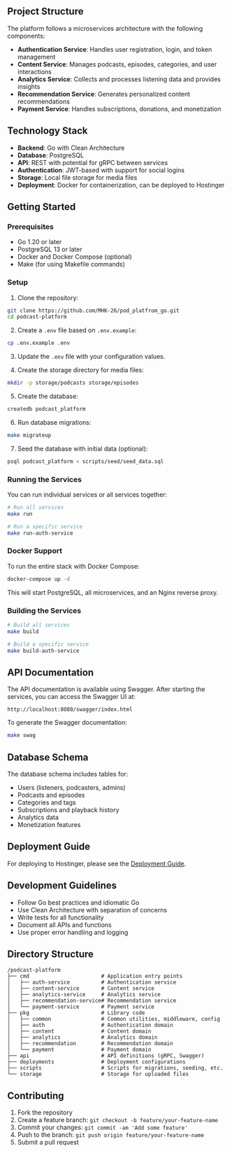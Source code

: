 

## Project Structure

The platform follows a microservices architecture with the following components:

- **Authentication Service**: Handles user registration, login, and token management
- **Content Service**: Manages podcasts, episodes, categories, and user interactions
- **Analytics Service**: Collects and processes listening data and provides insights
- **Recommendation Service**: Generates personalized content recommendations
- **Payment Service**: Handles subscriptions, donations, and monetization

## Technology Stack

- **Backend**: Go with Clean Architecture
- **Database**: PostgreSQL
- **API**: REST with potential for gRPC between services
- **Authentication**: JWT-based with support for social logins
- **Storage**: Local file storage for media files
- **Deployment**: Docker for containerization, can be deployed to Hostinger

## Getting Started

### Prerequisites

- Go 1.20 or later
- PostgreSQL 13 or later
- Docker and Docker Compose (optional)
- Make (for using Makefile commands)

### Setup

1. Clone the repository:

```bash
git clone https://github.com/MHK-26/pod_platfrom_go.git
cd podcast-platform
```

2. Create a `.env` file based on `.env.example`:

```bash
cp .env.example .env
```

3. Update the `.env` file with your configuration values.

4. Create the storage directory for media files:

```bash
mkdir -p storage/podcasts storage/episodes
```

5. Create the database:

```bash
createdb podcast_platform
```

6. Run database migrations:

```bash
make migrateup
```

7. Seed the database with initial data (optional):

```bash
psql podcast_platform < scripts/seed/seed_data.sql
```

### Running the Services

You can run individual services or all services together:

```bash
# Run all services
make run

# Run a specific service
make run-auth-service
```

### Docker Support

To run the entire stack with Docker Compose:

```bash
docker-compose up -d
```

This will start PostgreSQL, all microservices, and an Nginx reverse proxy.

### Building the Services

```bash
# Build all services
make build

# Build a specific service
make build-auth-service
```

## API Documentation

The API documentation is available using Swagger. After starting the services, you can access the Swagger UI at:

```
http://localhost:8080/swagger/index.html
```

To generate the Swagger documentation:

```bash
make swag
```

## Database Schema

The database schema includes tables for:

- Users (listeners, podcasters, admins)
- Podcasts and episodes
- Categories and tags
- Subscriptions and playback history
- Analytics data
- Monetization features

## Deployment Guide

For deploying to Hostinger, please see the [Deployment Guide](DEPLOYMENT.md).

## Development Guidelines

- Follow Go best practices and idiomatic Go
- Use Clean Architecture with separation of concerns
- Write tests for all functionality
- Document all APIs and functions
- Use proper error handling and logging

## Directory Structure

```
/podcast-platform
├── cmd                       # Application entry points
│   ├── auth-service          # Authentication service
│   ├── content-service       # Content service
│   ├── analytics-service     # Analytics service
│   ├── recommendation-service# Recommendation service
│   └── payment-service       # Payment service
├── pkg                       # Library code
│   ├── common                # Common utilities, middleware, config
│   ├── auth                  # Authentication domain
│   ├── content               # Content domain
│   ├── analytics             # Analytics domain
│   ├── recommendation        # Recommendation domain
│   └── payment               # Payment domain
├── api                       # API definitions (gRPC, Swagger)
├── deployments               # Deployment configurations
├── scripts                   # Scripts for migrations, seeding, etc.
└── storage                   # Storage for uploaded files
```

## Contributing

1. Fork the repository
2. Create a feature branch: `git checkout -b feature/your-feature-name`
3. Commit your changes: `git commit -am 'Add some feature'`
4. Push to the branch: `git push origin feature/your-feature-name`
5. Submit a pull request

